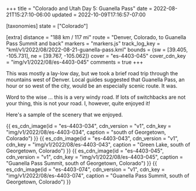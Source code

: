 +++
title = "Colorado and Utah Day 5: Guanella Pass"
date = 2022-08-21T15:27:10-06:00
updated = 2022-10-09T17:16:57-07:00

[taxonomies]
state = ["Colorado"]

[extra]
distance = "188 km / 117 mi"
route = "Denver, Colorado, to Guanella Pass Summit and back"
markers = "markers.js"
track_log_key = "kml/v1/2022/08/2022-08-21-guanella-pass.kml"
bounds = {sw = [39.405, -105.731], ne = [39.767, -105.062]}
cover = "es-4403-045"
cover_cdn_key = "img/v1/2022/08/es-4403-045"
comments = true
+++

This was mostly a lay-low day, but we took a brief road trip through the mountains west of Denver. Local guides suggested that Guanella Pass, an hour or so west of the city, would be an especially scenic route. It was.

<!-- more -->

Word to the wise ... this is a very windy road. If lots of switchbacks are not your thing, this is not your road. I, however, quite enjoyed it!

Here's a sample of the scenery that we enjoyed.

{{ es_cdn_image(id = "es-4403-034", cdn_version = "v1", cdn_key = "img/v1/2022/08/es-4403-034", caption = "south of Georgetown, Colorado") }}
{{ es_cdn_image(id = "es-4403-043", cdn_version = "v1", cdn_key = "img/v1/2022/08/es-4403-043", caption = "Green Lake, south of Georgetown, Colorado") }}
{{ es_cdn_image(id = "es-4403-045", cdn_version = "v1", cdn_key = "img/v1/2022/08/es-4403-045", caption = "Guanella Pass Summit, south of Georgetown, Colorado") }}
{{ es_cdn_image(id = "es-4403-074", cdn_version = "v1", cdn_key = "img/v1/2022/08/es-4403-074", caption = "Guanella Pass Summit, south of Georgetown, Colorado") }}
